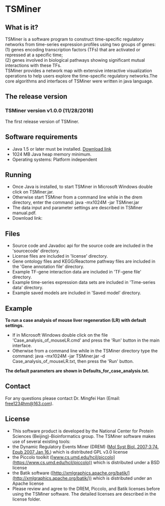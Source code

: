 # TSMiner


## What is it?
TSMiner is a software program to construct time-specific regulatory networks from time-series expression profiles using two groups of genes:  
(1) genes encoding transcription factors (TFs) that are activated or repressed at a specific time;  
(2) genes involved in biological pathways showing significant mutual interactions with these TFs.  
TSMiner provides a network map with extensive interactive visualization operations to help users explore the time-specific regulatory networks.The core algorithms and interfaces of TSMiner were written in java language.

## The release version

### TSMiner version v1.0.0 (11/28/2018)
The first release version of TSMiner.

## Software requirements

- Java 1.5 or later must be installed.  [Download link](http://www.java.com)
- 1024 MB Java heap memory minimum.
- Operating systems: Platform independent

## Running

- Once Java is installed, to start TSMiner in Microsoft Windows double click on TSMiner.jar.  
- Otherwise start TSMiner from a command line while in the drem directory, enter the command: java -mx1024M  -jar TSMiner.jar
- The data input and parameter settings are described in TSMiner manual.pdf.
- Download link: 

## Files

- Source code and Javadoc api for the source code are included in the 'sourcecode' directory.
- License files are included in 'license' directory.
- Gene ontology files and KEGG/Reactome pathway files are included in the 'Gene annotation file' directory.
- Example TF-gene interaction data are included in 'TF-gene file' directory.
- Example time-series expression data sets are included in 'Time-series data' directory.
- Example saved models are included in 'Saved model' directory.

## Example

**To run a case analysis of mouse liver regeneration (LR) with default settings.**

- If in Microsoft Windows double click on the file 'Case\_analysis\_of\_mouseLR.cmd' and press the 'Run' button in the main interface.
- Otherwise from a command line while in the TSMiner directory type the command: java -mx1024M -jar TSMiner.jar -d Case\_analysis\_of\_mouseLR.txt, then press the 'Run' button.

**The default parameters are shown in Defaults\_for\_case\_analysis.txt.**

##  Contact

  For any questions please contact Dr. Mingfei Han (Email: [free1234hm@163.com](mailto:free1234hm@163.com)).

##  License

- This software product is developed by the National Center for Protein Sciences (Beijing)-Bioinformatics group. The TSMiner software makes use of several existing tools: 
- the Dynamic Regulatory Events Miner  (DREM) ([Mol Syst Biol. 2007;3:74. Epub 2007 Jan 16.](https://www.ncbi.nlm.nih.gov/pubmed/17224918)) which is distributed GPL v3.0 license 
- the Piccolo toolkit ([www.cs.umd.edu/hcil/piccolo](https://www.cs.umd.edu/hcil/piccolo)) which is distributed under a BSD license
- the Batik software ([http://xmlgraphics.apache.org/batik/](http://xmlgraphics.apache.org/batik/)) which is distributed under an Apache license
- Please review and agree to the DREM, Piccolo, and Batik licenses before using the TSMiner software. The detailed licenses are described in the license folder.
